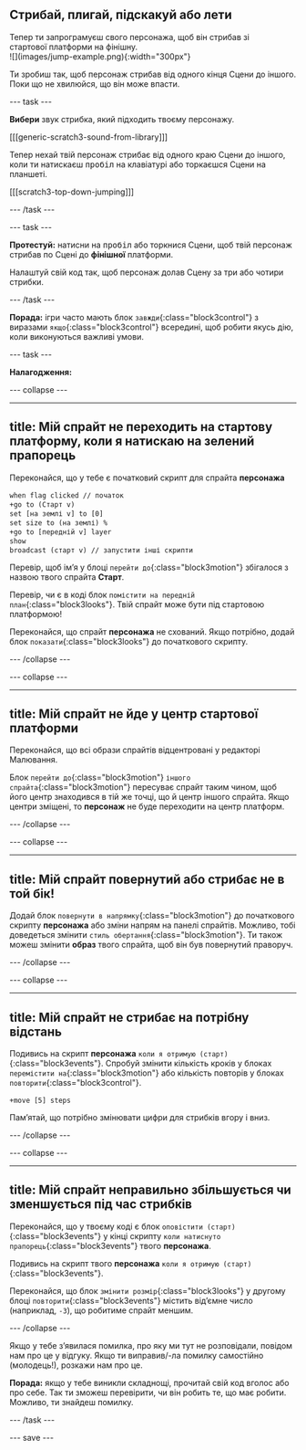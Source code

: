 ## Стрибай, плигай, підскакуй або лети

<div style="display: flex; flex-wrap: wrap">
<div style="flex-basis: 200px; flex-grow: 1; margin-right: 15px;">
Тепер ти запрограмуєш свого персонажа, щоб він стрибав зі стартової платформи на фінішну. 
</div>
<div>
![](images/jump-example.png){:width="300px"}
</div>
</div>

Ти зробиш так, щоб персонаж стрибав від одного кінця Сцени до іншого. Поки що не хвилюйся, що він може впасти.

--- task ---

**Вибери** звук стрибка, який підходить твоєму персонажу.

[[[generic-scratch3-sound-from-library]]]

Тепер нехай твій персонаж стрибає від одного краю Сцени до іншого, коли ти натискаєш <kbd>пробіл</kbd> на клавіатурі або торкаєшся Сцени на планшеті.

[[[scratch3-top-down-jumping]]]

--- /task ---

--- task ---

**Протестуй:** натисни на <kbd>пробіл</kbd> або торкнися Сцени, щоб твій персонаж стрибав по Сцені до **фінішної** платформи.

Налаштуй свій код так, щоб персонаж долав Сцену за три або чотири стрибки.

--- /task ---

**Порада:** ігри часто мають блок `завжди`{:class="block3control"} з виразами `якщо`{:class="block3control"} всередині, щоб робити якусь дію, коли виконуються важливі умови.

--- task ---

**Налагодження:**

--- collapse ---

---
title: Мій спрайт не переходить на стартову платформу, коли я натискаю на зелений прапорець
---

Переконайся, що у тебе є початковий скрипт для спрайта **персонажа**


```blocks3
when flag clicked // початок
+go to (Старт v)
set [на землі v] to [0]
set size to (на землі) %
+go to [передній v] layer
show
broadcast (старт v) // запустити інші скрипти
```

Перевір, щоб імʼя у блоці `перейти до`{:class="block3motion"} збігалося з назвою твого спрайта **Старт**.

Перевір, чи є в коді блок `помістити на передній план`{:class="block3looks"}. Твій спрайт може бути під стартовою платформою!

Переконайся, що спрайт **персонажа** не схований. Якщо потрібно, додай блок `показати`{:class="block3looks"} до початкового скрипту.


--- /collapse ---

--- collapse ---

---
title: Мій спрайт не йде у центр стартової платформи
---

Переконайся, що всі образи спрайтів відцентровані у редакторі Малювання.

Блок `перейти до`{:class="block3motion"} `іншого спрайта`{:class="block3motion"} пересуває спрайт таким чином, щоб його центр знаходився в тій же точці, що й центр іншого спрайта. Якщо центри зміщені, то **персонаж** не буде переходити на центр платформ.

--- /collapse ---

--- collapse ---

---
title: Мій спрайт повернутий або стрибає не в той бік!
---

Додай блок `повернути в напрямку`{:class="block3motion"} до початкового скрипту **персонажа** або зміни напрям на панелі спрайтів. Можливо, тобі доведеться змінити `стиль обертання`{:class="block3motion"}. Ти також можеш змінити **образ** твого спрайта, щоб він був повернутий праворуч.

--- /collapse ---

--- collapse ---

---
title: Мій спрайт не стрибає на потрібну відстань
---

Подивись на скрипт **персонажа** `коли я отримую (старт)`{:class="block3events"}. Спробуй змінити кількість кроків у блоках `перемістити на`{:class="block3motion"} або кількість повторів у блоках `повторити`{:class="block3control"}.

```blocks3
+move [5] steps
```

Памʼятай, що потрібно змінювати цифри для стрибків вгору і вниз.

--- /collapse ---

--- collapse ---

---
title: Мій спрайт неправильно збільшується чи зменшується під час стрибків
---

Переконайся, що у твоєму коді є блок `оповістити (старт)`{:class="block3events"} у кінці скрипту `коли натиснуто прапорець`{:class="block3events"} твого **персонажа**.

Подивись на скрипт твого **персонажа** `коли я отримую (старт)`{:class="block3events"}.

Переконайся, що блок `змінити розмір`{:class="block3looks"} у другому блоці `повторити`{:class="block3events"} містить відʼємне число (наприклад, `-3`), що робитиме спрайт меншим.

--- /collapse ---

Якщо у тебе зʼявилася помилка, про яку ми тут не розповідали, повідом нам про це у відгуку. Якщо ти виправив/-ла помилку самостійно (молодець!), розкажи нам про це.

**Порада:** якщо у тебе виникли складнощі, прочитай свій код вголос або про себе. Так ти зможеш перевірити, чи він робить те, що має робити. Можливо, ти знайдеш помилку.

--- /task ---

--- save ---
